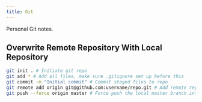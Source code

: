```yaml
---
title: Git
---
```


Personal Git notes.

## Overwrite Remote Repository With Local Repository

```bash
git init . # Initiate git repo
git add * # Add all files, make sure .gitignore set up before this
git commit -m "Initial commit" # Commit staged files to repo
git remote add origin git@github.com:username/repo.git # Add remote repository called origin, make sure to add SSH key to Github
git push --force origin master # Force push the local master branch into the origin repo
```
